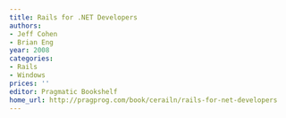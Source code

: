 ```yaml
---
title: Rails for .NET Developers
authors:
- Jeff Cohen
- Brian Eng
year: 2008
categories:
- Rails
- Windows
prices: ''
editor: Pragmatic Bookshelf
home_url: http://pragprog.com/book/cerailn/rails-for-net-developers
---
```

